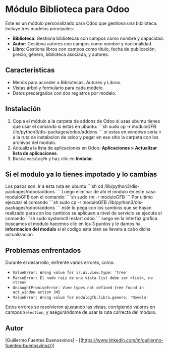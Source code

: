 # Módulo Biblioteca  para Odoo

Este es un módulo personalizado para Odoo que gestiona una biblioteca. Incluye tres modelos principales:
- **Biblioteca**: Gestiona bibliotecas con campos como nombre y capacidad.
- **Autor**: Gestiona autores con campos como nombre y nacionalidad.
- **Libro**: Gestiona libros con campos como título, fecha de publicación, precio, género, biblioteca asociada, y autores.

## Características
- Menús para acceder a Bibliotecas, Autores y Libros.
- Vistas árbol y formulario para cada modelo.
- Datos precargados con dos registros por modelo.

## Instalación
1. Copia el módulo a la carpeta de addons de Odoo si usas ubuntu tienes que usar el comando si estas en ubuntu:
   ´´´sh
   sudo cp -r moduloGFB /lib/python3/dis-packages/odoo/addons
   ´´´
   si estas en windows seria ir a la ruta de instalacion de odoo y pegar en ese sitio la carpeta con los archivos del modulo.
3. Actualiza la lista de aplicaciones en Odoo: **Aplicaciones > Actualizar lista de aplicaciones**.
4. Busca `modulogfb` y haz clic en **Instalar**.
## Si el modulo ya lo tienes impotado y lo cambias
Los pasos son:
Ir a esta ruta en ubuntu
´´´sh
cd /lib/python3/dis-packages/odoo/addons
´´´
Luego eliminar de ahi el modulo en este caso moduloGFB con el comando:
´´´sh
sudo rm -r moduloGFB
´´´
Por ultimo ejecutar el comando
  ´´´sh
   sudo cp -r moduloGFB /lib/python3/dis-packages/odoo/addons
   ´´´
   este lo pega con los cambios que se hayan realizado para con los cambios se apliquen a nivel de servicio se ejecuta el comando
   ´´´sh
   sudo systemctl restart odoo
   ´´´
   luego en la interfaz grafica buscamos el modulo hacemos clic en los 3 puntos y le damos ha **informacion del modulo** si el codigo esta bien se llevara a cabo dicha actualizacion

## Problemas enfrentados
Durante el desarrollo, enfrenté varios errores, como:
- `ValueError: Wrong value for ir.ui.view.type: 'tree'`
- `ParseError: El nodo raíz de una vista list debe ser <list>, no <tree>`
- `UncaughtPromiseError: View types not defined tree found in act_window action 345`
- `ValueError: Wrong value for modulogfb.libro.genero: 'Novela'`

Estos errores se resolvieron ajustando las vistas, corrigiendo valores en campos `Selection`, y asegurándome de usar la ruta correcta del módulo.

## Autor
[Guillermo Fuentes Buenosvinos] - [(https://www.linkedin.com/in/guillermo-fuentes-buenosvinos/)]
